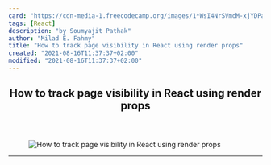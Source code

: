 ```yaml
---
card: "https://cdn-media-1.freecodecamp.org/images/1*WsI4NrSVmdM-xjYDPa-Wgw.jpeg"
tags: [React]
description: "by Soumyajit Pathak"
author: "Milad E. Fahmy"
title: "How to track page visibility in React using render props"
created: "2021-08-16T11:37:37+02:00"
modified: "2021-08-16T11:37:37+02:00"
---
```

<div class="site-wrapper">
<main id="site-main" class="site-main outer">
<div class="inner">
<article class="post-full post tag-react tag-javascript tag-render-props tag-web-development tag-technology ">
<header class="post-full-header">
<h1 class="post-full-title">How to track page visibility in React using render props</h1>
</header>
<figure class="post-full-image">
<picture>
<source media="(max-width: 700px)" sizes="1px" srcset="data:image/gif;base64,R0lGODlhAQABAIAAAAAAAP///yH5BAEAAAAALAAAAAABAAEAAAIBRAA7 1w">
<source media="(min-width: 701px)" sizes="(max-width: 800px) 400px,
(max-width: 1170px) 700px,
1400px" srcset="https://cdn-media-1.freecodecamp.org/images/1*WsI4NrSVmdM-xjYDPa-Wgw.jpeg 300w,
https://cdn-media-1.freecodecamp.org/images/1*WsI4NrSVmdM-xjYDPa-Wgw.jpeg 600w,
https://cdn-media-1.freecodecamp.org/images/1*WsI4NrSVmdM-xjYDPa-Wgw.jpeg 1000w,
https://cdn-media-1.freecodecamp.org/images/1*WsI4NrSVmdM-xjYDPa-Wgw.jpeg 2000w">
<img onerror="this.style.display='none'" src="https://cdn-media-1.freecodecamp.org/images/1*WsI4NrSVmdM-xjYDPa-Wgw.jpeg" alt="How to track page visibility in React using render props">
</picture>
</figure>
<section class="post-full-content">
<div class="post-content medium-migrated-article">
</div>
<hr>
</section>
</article>
</div>
</main>
</div>
<!-- Google Tag Manager (noscript) -->
<!-- End Google Tag Manager (noscript) -->
